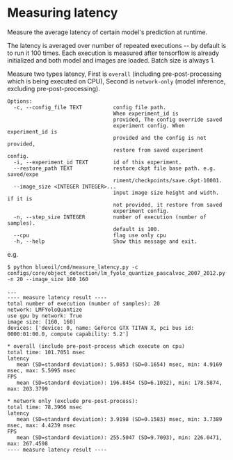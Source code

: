 # Measuring latency
Measure the average latency of certain model's prediction at runtime.

The latency is averaged over number of repeated executions -- by default is to run it 100 times.
Each execution is measured after tensorflow is already initialized and both model and images are loaded.
Batch size is always 1.

Measure two types latency,
First is `overall` (including pre-post-processing which is being executed on CPU), Second is `network-only` (model inference, excluding pre-post-processing).

```
Options:
  -c, --config_file TEXT          config file path.
                                  When experiment_id is
                                  provided, The config override saved
                                  experiment config. When experiment_id is
                                  provided and the config is not provided,
                                  restore from saved experiment config.
  -i, --experiment_id TEXT        id of this experiment.
  --restore_path TEXT             restore ckpt file base path. e.g. saved/expe
                                  riment/checkpoints/save.ckpt-10001.
  --image_size <INTEGER INTEGER>...
                                  input image size height and width. if it is
                                  not provided, it restore from saved
                                  experiment config.
  -n, --step_size INTEGER         number of execution (number of samples).
                                  default is 100.
  --cpu                           flag use only cpu
  -h, --help                      Show this message and exit.
```

e.g.
```
$ python blueoil/cmd/measure_latency.py -c configs/core/object_detection/lm_fyolo_quantize_pascalvoc_2007_2012.py -n 20 --image_size 160 160

...
---- measure latency result ----
total number of execution (number of samples): 20
network: LMFYoloQuantize
use gpu by network: True
image size: [160, 160]
devices: ['device: 0, name: GeForce GTX TITAN X, pci bus id: 0000:01:00.0, compute capability: 5.2']

* overall (include pre-post-process which execute on cpu)
total time: 101.7051 msec
latency
   mean (SD=standard deviation): 5.0853 (SD=0.1654) msec, min: 4.9169 msec, max: 5.5995 msec
FPS
   mean (SD=standard deviation): 196.8454 (SD=6.1032), min: 178.5874, max: 203.3799

* network only (exclude pre-post-process):
total time: 78.3966 msec
latency
   mean (SD=standard deviation): 3.9198 (SD=0.1583) msec, min: 3.7389 msec, max: 4.4239 msec
FPS
   mean (SD=standard deviation): 255.5047 (SD=9.7093), min: 226.0471, max: 267.4598
---- measure latency result ----
```
